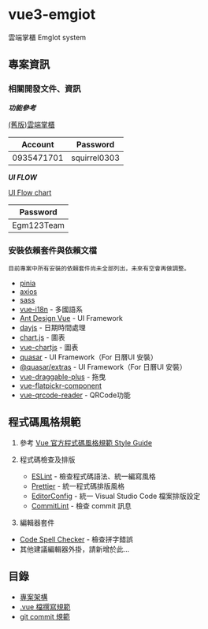 # vue3-emgiot
雲端掌櫃 EmgIot system



## 專案資訊
### 相關開發文件、資訊

***功能參考*** 

[(舊版)雲端掌櫃](https://cm.alfaloop.com/Dashboard)

| Account     | Password     |
|-------------|--------------|
| 0935471701  | squirrel0303 |

***UI FLOW***

[UI Flow chart](https://overflow.io/s/KH44MLMA/?node=e76d6eb6)

| Password    |
|-------------|
| Egm123Team  |

### 安裝依賴套件與依賴文檔

`目前專案中所有安裝的依賴套件尚未全部列出，未來有空會再做調整。`

- [pinia](https://pinia.vuejs.org/)
- [axios](https://axios-http.com/docs/intro)
- [sass](https://sass-lang.com/)
- [vue-i18n](https://vue-i18n.intlify.dev/guide/installation.html) - 多國語系
- [Ant Design Vue](https://antdv.com/) - UI Framework
- [dayjs](https://day.js.org/docs/en/installation/installation) - 日期時間處理
- [chart.js](https://www.chartjs.org/) - 圖表
- [vue-chartjs](https://vue-chartjs.org/) - 圖表
- [quasar](https://quasar.dev/) - UI Framework（For 日曆UI 安裝）
- [@quasar/extras](https://www.npmjs.com/package/@quasar/extras) - UI Framework（For 日曆UI 安裝）
- [vue-draggable-plus](https://vue-draggable-plus.pages.dev/) - 拖曳
- [vue-flatpickr-component](https://www.npmjs.com/package/vue-flatpickr-component)
- [vue-qrcode-reader](https://gruhn.github.io/vue-qrcode-reader/) - QRCode功能








## 程式碼風格規範

1. 參考 [Vue 官方程式碼風格規範 Style Guide](https://vuejs.org/style-guide)

2. 程式碼檢查及排版
   - [ESLint](https://eslint.org) - 檢查程式碼語法、統一編寫風格
   - [Prettier](https://prettier.io) - 統一程式碼排版風格
   - [EditorConfig](https://editorconfig.org) - 統一 Visual Studio Code 檔案排版設定
   - [CommitLint](https://commitlint.js.org) - 檢查 commit 訊息

3. 編輯器套件
  - [Code Spell Checker](https://marketplace.visualstudio.com/items?itemName=streetsidesoftware.code-spell-checker) - 檢查拼字錯誤
  - 其他建議編輯器外掛，請新增於此...







## 目錄

- [專案架構](./readme/ARCHITECTURE.md)
- [.vue 檔撰寫規範](./readme/BASE-VUE.md)
- [git commit 規範](./readme/GIT-COMMIT.md)
